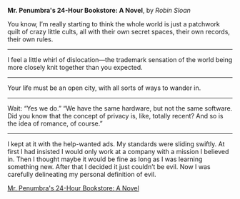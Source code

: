 **Mr. Penumbra's 24-Hour Bookstore: A Novel**, by *Robin Sloan*

You know, I’m really starting to think the whole world is just a patchwork quilt of crazy little cults, all with their own secret spaces, their own records, their own rules.

---

I feel a little whirl of dislocation—the trademark sensation of the world being more closely knit together than you expected.

---

Your life must be an open city, with all sorts of ways to wander in.

---

Wait: “Yes we do.” “We have the same hardware, but not the same software. Did you know that the concept of privacy is, like, totally recent? And so is the idea of romance, of course.”

---

I kept at it with the help-wanted ads. My standards were sliding swiftly. At first I had insisted I would only work at a company with a mission I believed in. Then I thought maybe it would be fine as long as I was learning something new. After that I decided it just couldn’t be evil. Now I was carefully delineating my personal definition of evil.


[Mr. Penumbra's 24-Hour Bookstore: A Novel](https://readmill.com/books/mr-penumbras-24-hour-bookstore-a-novel)